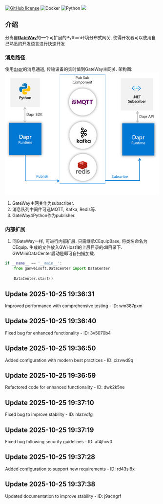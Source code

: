 [![GitHub license](https://camo.githubusercontent.com/5eaf3ed8a7e8ccb15c21d967b8635ac79e8b1865da3a5ccf78d2572a3e10738a/68747470733a2f2f696d672e736869656c64732e696f2f6769746875622f6c6963656e73652f646f746e65742f6173706e6574636f72653f636f6c6f723d253233306230267374796c653d666c61742d737175617265)](https://github.com/ganweisoft/Mini-Gateway-Python/blob/main/LICENSE) ![Docker](https://img.shields.io/github/v/release/ganweisoft/toms?logo=docker) ![Python](https://img.shields.io/badge/Python-3776AB?logo=python&logoColor=white) ![](https://img.shields.io/badge/join-discord-infomational)


## 介绍

分离自[**GateWay**](https://github.com/ganweisoft/Gateway)的一个可扩展的Python环境分布式网关, 使得开发者可以使用自己熟悉的开发语言进行快速开发

### 消息路径

使用[dapr](https://docs.dapr.io/)的消息通道, 传输设备的实时值到GateWay主网关. 架构图:   
![img.png](img.png)

1. GateWay主网关作为subscriber. 
2. 消息队列中间件可选MQTT, Kafka, Redis等.
3. GateWay4Python作为publisher.

### 内部扩展

1. 同GateWay一样, 可进行内部扩展. 只需继承CEquipBase, 将类名命名为CEquip.
生成的文件放入GWHost1的上层目录的dll目录下.
GWMiniDataCenter启动是即可自扫描加载.
```python
if __name__ == '__main__':
    from ganweisoft.DataCenter import DataCenter

    DataCenter.start()
```

## Update 2025-10-25 19:36:31
Improved performance with comprehensive testing - ID: wm387pxm


## Update 2025-10-25 19:36:40
Fixed bug for enhanced functionality - ID: 3v5070b4


## Update 2025-10-25 19:36:50
Added configuration with modern best practices - ID: cizvwd9q


## Update 2025-10-25 19:36:59
Refactored code for enhanced functionality - ID: dwk2k5ne


## Update 2025-10-25 19:37:10
Fixed bug to improve stability - ID: nlazvdfg


## Update 2025-10-25 19:37:19
Fixed bug following security guidelines - ID: af4jhxv0


## Update 2025-10-25 19:37:28
Added configuration to support new requirements - ID: rd43sl8x


## Update 2025-10-25 19:37:38
Updated documentation to improve stability - ID: j9acngrf

